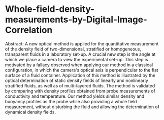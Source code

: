 # Whole-field-density-measurements-by-Digital-Image-Correlation

Abstract:
A new optical method is applied for the quantitative measurement of the density field of two-dimensional, stratified or homogeneous, transparent fluids in a laboratory set-up. A crucial new step is the angle at which we place a camera to view the experimental set-up. This step is motivated by a fallacy observed when applying our method in a classical configuration, in which the camera's optical axis is perpendicular to the flat surface of a fluid container. Application of this method is illustrated by the optical determination of static density fields of linearly and nonlinearly stratified fluids, as well as of multi-layered fluids. The method is validated by comparing with density profiles obtained from probe measurements of conductivity and temperature. Our method yields similar density and buoyancy profiles as the probe while also providing a whole field measurement, without disturbing the fluid and allowing the determination of dynamical density fields.
